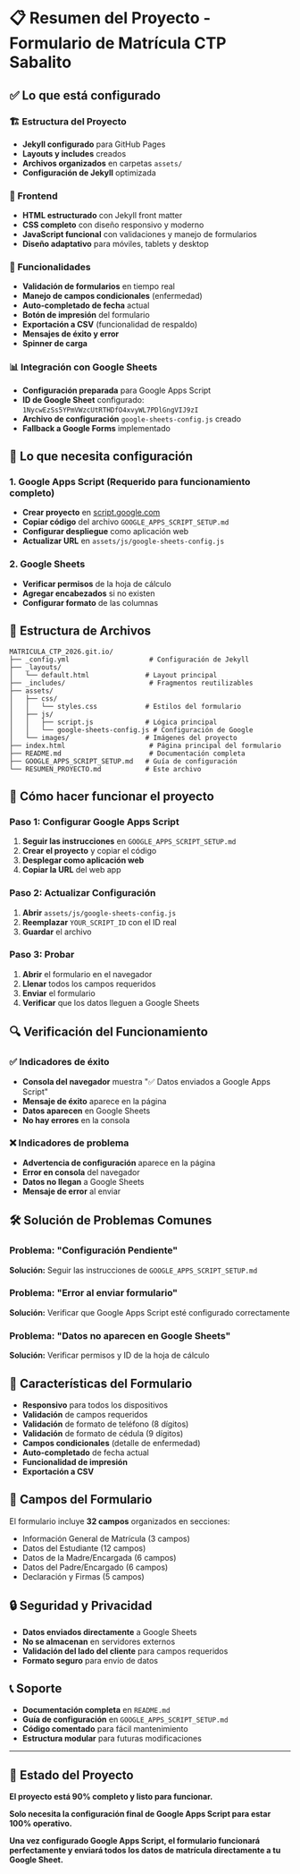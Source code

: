 # 📋 Resumen del Proyecto - Formulario de Matrícula CTP Sabalito

## ✅ Lo que está configurado

### 🏗️ Estructura del Proyecto
- **Jekyll configurado** para GitHub Pages
- **Layouts y includes** creados
- **Archivos organizados** en carpetas `assets/`
- **Configuración de Jekyll** optimizada

### 🎨 Frontend
- **HTML estructurado** con Jekyll front matter
- **CSS completo** con diseño responsivo y moderno
- **JavaScript funcional** con validaciones y manejo de formularios
- **Diseño adaptativo** para móviles, tablets y desktop

### 🔧 Funcionalidades
- **Validación de formularios** en tiempo real
- **Manejo de campos condicionales** (enfermedad)
- **Auto-completado de fecha** actual
- **Botón de impresión** del formulario
- **Exportación a CSV** (funcionalidad de respaldo)
- **Mensajes de éxito y error**
- **Spinner de carga**

### 📊 Integración con Google Sheets
- **Configuración preparada** para Google Apps Script
- **ID de Google Sheet** configurado: `1NycwEzSs5YPmVWzcUtRTHDfO4xvyWL7PDlGngVIJ9zI`
- **Archivo de configuración** `google-sheets-config.js` creado
- **Fallback a Google Forms** implementado

## 🚧 Lo que necesita configuración

### 1. Google Apps Script (Requerido para funcionamiento completo)
- **Crear proyecto** en [script.google.com](https://script.google.com)
- **Copiar código** del archivo `GOOGLE_APPS_SCRIPT_SETUP.md`
- **Configurar despliegue** como aplicación web
- **Actualizar URL** en `assets/js/google-sheets-config.js`

### 2. Google Sheets
- **Verificar permisos** de la hoja de cálculo
- **Agregar encabezados** si no existen
- **Configurar formato** de las columnas

## 📁 Estructura de Archivos

```
MATRICULA_CTP_2026.git.io/
├── _config.yml                    # Configuración de Jekyll
├── _layouts/
│   └── default.html              # Layout principal
├── _includes/                     # Fragmentos reutilizables
├── assets/
│   ├── css/
│   │   └── styles.css            # Estilos del formulario
│   ├── js/
│   │   ├── script.js             # Lógica principal
│   │   └── google-sheets-config.js # Configuración de Google
│   └── images/                   # Imágenes del proyecto
├── index.html                     # Página principal del formulario
├── README.md                      # Documentación completa
├── GOOGLE_APPS_SCRIPT_SETUP.md   # Guía de configuración
└── RESUMEN_PROYECTO.md           # Este archivo
```

## 🚀 Cómo hacer funcionar el proyecto

### Paso 1: Configurar Google Apps Script
1. **Seguir las instrucciones** en `GOOGLE_APPS_SCRIPT_SETUP.md`
2. **Crear el proyecto** y copiar el código
3. **Desplegar como aplicación web**
4. **Copiar la URL** del web app

### Paso 2: Actualizar Configuración
1. **Abrir** `assets/js/google-sheets-config.js`
2. **Reemplazar** `YOUR_SCRIPT_ID` con el ID real
3. **Guardar** el archivo

### Paso 3: Probar
1. **Abrir** el formulario en el navegador
2. **Llenar** todos los campos requeridos
3. **Enviar** el formulario
4. **Verificar** que los datos lleguen a Google Sheets

## 🔍 Verificación del Funcionamiento

### ✅ Indicadores de éxito
- **Consola del navegador** muestra "✅ Datos enviados a Google Apps Script"
- **Mensaje de éxito** aparece en la página
- **Datos aparecen** en Google Sheets
- **No hay errores** en la consola

### ❌ Indicadores de problema
- **Advertencia de configuración** aparece en la página
- **Error en consola** del navegador
- **Datos no llegan** a Google Sheets
- **Mensaje de error** al enviar

## 🛠️ Solución de Problemas Comunes

### Problema: "Configuración Pendiente"
**Solución:** Seguir las instrucciones de `GOOGLE_APPS_SCRIPT_SETUP.md`

### Problema: "Error al enviar formulario"
**Solución:** Verificar que Google Apps Script esté configurado correctamente

### Problema: "Datos no aparecen en Google Sheets"
**Solución:** Verificar permisos y ID de la hoja de cálculo

## 📱 Características del Formulario

- **Responsivo** para todos los dispositivos
- **Validación** de campos requeridos
- **Validación** de formato de teléfono (8 dígitos)
- **Validación** de formato de cédula (9 dígitos)
- **Campos condicionales** (detalle de enfermedad)
- **Auto-completado** de fecha actual
- **Funcionalidad de impresión**
- **Exportación a CSV**

## 🎯 Campos del Formulario

El formulario incluye **32 campos** organizados en secciones:
- Información General de Matrícula (3 campos)
- Datos del Estudiante (12 campos)
- Datos de la Madre/Encargada (6 campos)
- Datos del Padre/Encargado (6 campos)
- Declaración y Firmas (5 campos)

## 🔒 Seguridad y Privacidad

- **Datos enviados directamente** a Google Sheets
- **No se almacenan** en servidores externos
- **Validación del lado del cliente** para campos requeridos
- **Formato seguro** para envío de datos

## 📞 Soporte

- **Documentación completa** en `README.md`
- **Guía de configuración** en `GOOGLE_APPS_SCRIPT_SETUP.md`
- **Código comentado** para fácil mantenimiento
- **Estructura modular** para futuras modificaciones

---

## 🎉 Estado del Proyecto

**El proyecto está 90% completo y listo para funcionar.**

**Solo necesita la configuración final de Google Apps Script para estar 100% operativo.**

**Una vez configurado Google Apps Script, el formulario funcionará perfectamente y enviará todos los datos de matrícula directamente a tu Google Sheet.**
